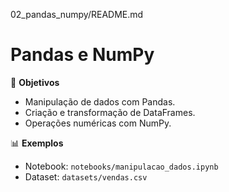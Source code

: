 02_pandas_numpy/README.md
# Pandas e NumPy

📌 **Objetivos**
- Manipulação de dados com Pandas.
- Criação e transformação de DataFrames.
- Operações numéricas com NumPy.

📊 **Exemplos**
- Notebook: `notebooks/manipulacao_dados.ipynb`
- Dataset: `datasets/vendas.csv`
